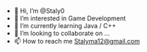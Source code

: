 - 👋 Hi, I’m @Staly0
- 👀 I’m interested in Game Development 
- 🌱 I’m currently learning Java / C++
- 💞️ I’m looking to collaborate on ...
- 📫 How to reach me Stalyma12@gmail.com

<!---
Staly0/Staly0 is a ✨ special ✨ repository because its `README.md` (this file) appears on your GitHub profile.
You can click the Preview link to take a look at your changes.
--->
